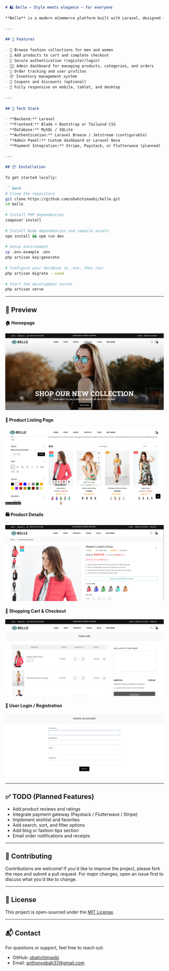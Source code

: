 ```markdown
# 🛍️ Belle — Style meets elegance – for everyone

**Belle** is a modern eCommerce platform built with Laravel, designed for selling stylish and affordable clothing for both men and women. It provides a clean and intuitive shopping experience, mobile responsiveness, and powerful admin tools to manage products and orders effectively.

---

## 🚀 Features

- 🧥 Browse fashion collections for men and women
- 🛒 Add products to cart and complete checkout
- 🔐 Secure authentication (register/login)
- 🧑‍💼 Admin dashboard for managing products, categories, and orders
- 🧾 Order tracking and user profiles
- 📦 Inventory management system
- 🎫 Coupons and discounts (optional)
- 📱 Fully responsive on mobile, tablet, and desktop

---

## 🧰 Tech Stack

- **Backend:** Laravel
- **Frontend:** Blade + Bootstrap or Tailwind CSS
- **Database:** MySQL / SQLite
- **Authentication:** Laravel Breeze / Jetstream (configurable)
- **Admin Panel:** Custom dashboard or Laravel Nova
- **Payment Integration:** Stripe, Paystack, or Flutterwave (planned)

---

## 📦 Installation

To get started locally:

```bash
# Clone the repository
git clone https://github.com/obahchimaobi/belle.git
cd belle

# Install PHP dependencies
composer install

# Install Node dependencies and compile assets
npm install && npm run dev

# Setup environment
cp .env.example .env
php artisan key:generate

# Configure your database in .env, then run:
php artisan migrate --seed

# Start the development server
php artisan serve
```

---

## 📸 Preview

#### 🏠 Homepage
![Homepage](/public/assets/images/preview.png)

#### 👕 Product Listing Page
![Product Listing](/public/assets/images/product.png)

#### 🛍️ Product Details
![Product Details](/public/assets/images/product-detail.png)

#### 🛒 Shopping Cart & Checkout
![Checkout](/public/assets/images/cart.png)

#### 🔐 User Login / Registration
![Authentication](/public/assets/images/authentication.png)

---

## ✅ TODO (Planned Features)

- Add product reviews and ratings
- Integrate payment gateway (Paystack / Flutterwave / Stripe)
- Implement wishlist and favorites
- Add search, sort, and filter options
- Add blog or fashion tips section
- Email order notifications and receipts

---

## 🤝 Contributing

Contributions are welcome! If you'd like to improve the project, please fork the repo and submit a pull request. For major changes, open an issue first to discuss what you'd like to change.

---

## 📄 License

This project is open-sourced under the [MIT License](LICENSE).

---

## 📬 Contact

For questions or support, feel free to reach out:

- GitHub: [obahchimaobi](https://github.com/obahchimaobi)
- Email: anthonyobah37@gmail.com
```
